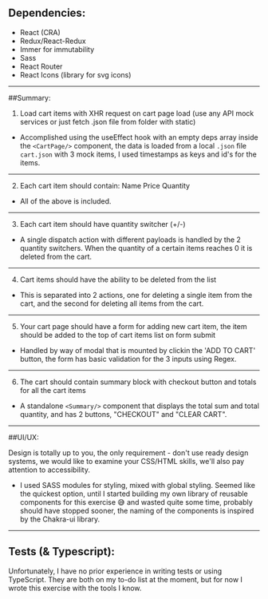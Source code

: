 ## Dependencies:

-   React (CRA)
-   Redux/React-Redux
-   Immer for immutability
-   Sass
-   React Router
-   React Icons (library for svg icons)

<hr>

##Summary:

1. Load cart items with XHR request on cart page load (use any API mock services or just fetch .json file from folder
   with static)

-   Accomplished using the useEffect hook with an empty deps array inside the `<CartPage/>` component, the data is
loaded from a local `.json` file `cart.json` with 3 mock items, I used timestamps as keys and id's for the items.
<hr>

2. Each cart item should contain: Name Price Quantity

-   All of the above is included.
<hr>

3. Each cart item should have quantity switcher (+/-)

-   A single dispatch action with different payloads is handled by the 2 quantity switchers. When the quantity of a
certain items reaches 0 it is deleted from the cart.
<hr>

4. Cart items should have the ability to be deleted from the list

-   This is separated into 2 actions, one for deleting a single item from the cart, and the second for deleting all
items from the cart.
<hr>

5. Your cart page should have a form for adding new cart item, the item should be added to the top of cart items list on
   form submit

-   Handled by way of modal that is mounted by clickin the 'ADD TO CART' button, the form has basic validation for the 3
inputs using Regex.
<hr>

6. The cart should contain summary block with checkout button and totals for all the cart items

-   A standalone `<Summary/>` component that displays the total sum and total quantity, and has 2 buttons, "CHECKOUT"
and "CLEAR CART".
<hr>

##UI/UX:

Design is totally up to you, the only requirement - don't use ready design systems, we would like to examine your
CSS/HTML skills, we'll also pay attention to accessibility.

-   I used SASS modules for styling, mixed with global styling. Seemed like the quickest option, until I started
building my own library of reusable components for this exercise 😅 and wasted quite some time, probably should have
stopped sooner, the naming of the components is inspired by the Chakra-ui library.
<hr>

## Tests (& Typescript):

Unfortunately, I have no prior experience in writing tests or using TypeScript. They are both on my to-do list at the
moment, but for now I wrote this exercise with the tools I know.
